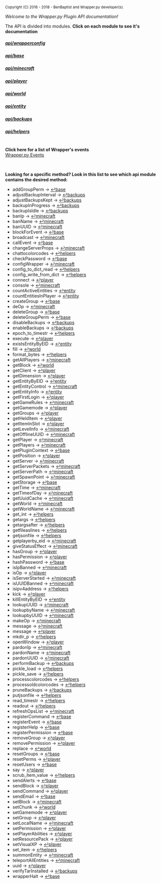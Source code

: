 <sup>Copyright (C) 2016 - 2018 - BenBaptist and Wrapper.py developer(s).</sup>

*Welcome to the Wrapper.py Plugin API documentation!*

The API is divided into modules.  **Click on each module to see it's documentation**

 ##### [api/wrapperconfig](/documentation/wrapperconfig.rst)

 ##### [api/base](/documentation/base.rst)

 ##### [api/minecraft](/documentation/minecraft.rst)

 ##### [api/player](/documentation/player.rst)

 ##### [api/world](/documentation/world.rst)

 ##### [api/entity](/documentation/entity.rst)

 ##### [api/backups](/documentation/backups.rst)

 ##### [api/helpers](/documentation/helpers.rst)

<br>**Click here for a list of Wrapper's events**<br>[Wrapper.py Events](/documentation/events.rst)<br>

<br>


 **Looking for a specific method?  Look in this list to see which api module contains the desired method:** 

-  addGroupPerm -> [↩base](#apibase)
-  adjustBackupInterval -> [↩backups](#apibackups)
-  adjustBackupsKept -> [↩backups](#apibackups)
-  backupInProgress -> [↩backups](#apibackups)
-  backupIsIdle -> [↩backups](#apibackups)
-  banIp -> [↩minecraft](#apiminecraft)
-  banName -> [↩minecraft](#apiminecraft)
-  banUUID -> [↩minecraft](#apiminecraft)
-  blockForEvent -> [↩base](#apibase)
-  broadcast -> [↩minecraft](#apiminecraft)
-  callEvent -> [↩base](#apibase)
-  changeServerProps -> [↩minecraft](#apiminecraft)
-  chattocolorcodes -> [↩helpers](#apihelpers)
-  checkPassword -> [↩base](#apibase)
-  configWrapper -> [↩minecraft](#apiminecraft)
-  config_to_dict_read -> [↩helpers](#apihelpers)
-  config_write_from_dict -> [↩helpers](#apihelpers)
-  connect -> [↩player](#apiplayer)
-  console -> [↩minecraft](#apiminecraft)
-  countActiveEntities -> [↩entity](#apientity)
-  countEntitiesInPlayer -> [↩entity](#apientity)
-  createGroup -> [↩base](#apibase)
-  deOp -> [↩minecraft](#apiminecraft)
-  deleteGroup -> [↩base](#apibase)
-  deleteGroupPerm -> [↩base](#apibase)
-  disableBackups -> [↩backups](#apibackups)
-  enableBackups -> [↩backups](#apibackups)
-  epoch_to_timestr -> [↩helpers](#apihelpers)
-  execute -> [↩player](#apiplayer)
-  existsEntityByEID -> [↩entity](#apientity)
-  fill -> [↩world](#apiworld)
-  format_bytes -> [↩helpers](#apihelpers)
-  getAllPlayers -> [↩minecraft](#apiminecraft)
-  getBlock -> [↩world](#apiworld)
-  getClient -> [↩player](#apiplayer)
-  getDimension -> [↩player](#apiplayer)
-  getEntityByEID -> [↩entity](#apientity)
-  getEntityControl -> [↩minecraft](#apiminecraft)
-  getEntityInfo -> [↩entity](#apientity)
-  getFirstLogin -> [↩player](#apiplayer)
-  getGameRules -> [↩minecraft](#apiminecraft)
-  getGamemode -> [↩player](#apiplayer)
-  getGroups -> [↩player](#apiplayer)
-  getHeldItem -> [↩player](#apiplayer)
-  getItemInSlot -> [↩player](#apiplayer)
-  getLevelInfo -> [↩minecraft](#apiminecraft)
-  getOfflineUUID -> [↩minecraft](#apiminecraft)
-  getPlayer -> [↩minecraft](#apiminecraft)
-  getPlayers -> [↩minecraft](#apiminecraft)
-  getPluginContext -> [↩base](#apibase)
-  getPosition -> [↩player](#apiplayer)
-  getServer -> [↩minecraft](#apiminecraft)
-  getServerPackets -> [↩minecraft](#apiminecraft)
-  getServerPath -> [↩minecraft](#apiminecraft)
-  getSpawnPoint -> [↩minecraft](#apiminecraft)
-  getStorage -> [↩base](#apibase)
-  getTime -> [↩minecraft](#apiminecraft)
-  getTimeofDay -> [↩minecraft](#apiminecraft)
-  getUuidCache -> [↩minecraft](#apiminecraft)
-  getWorld -> [↩minecraft](#apiminecraft)
-  getWorldName -> [↩minecraft](#apiminecraft)
-  get_int -> [↩helpers](#apihelpers)
-  getargs -> [↩helpers](#apihelpers)
-  getargsafter -> [↩helpers](#apihelpers)
-  getfileaslines -> [↩helpers](#apihelpers)
-  getjsonfile -> [↩helpers](#apihelpers)
-  getplayerby_eid -> [↩minecraft](#apiminecraft)
-  giveStatusEffect -> [↩minecraft](#apiminecraft)
-  hasGroup -> [↩player](#apiplayer)
-  hasPermission -> [↩player](#apiplayer)
-  hashPassword -> [↩base](#apibase)
-  isIpBanned -> [↩minecraft](#apiminecraft)
-  isOp -> [↩player](#apiplayer)
-  isServerStarted -> [↩minecraft](#apiminecraft)
-  isUUIDBanned -> [↩minecraft](#apiminecraft)
-  isipv4address -> [↩helpers](#apihelpers)
-  kick -> [↩player](#apiplayer)
-  killEntityByEID -> [↩entity](#apientity)
-  lookupUUID -> [↩minecraft](#apiminecraft)
-  lookupbyName -> [↩minecraft](#apiminecraft)
-  lookupbyUUID -> [↩minecraft](#apiminecraft)
-  makeOp -> [↩minecraft](#apiminecraft)
-  message -> [↩minecraft](#apiminecraft)
-  message -> [↩player](#apiplayer)
-  mkdir_p -> [↩helpers](#apihelpers)
-  openWindow -> [↩player](#apiplayer)
-  pardonIp -> [↩minecraft](#apiminecraft)
-  pardonName -> [↩minecraft](#apiminecraft)
-  pardonUUID -> [↩minecraft](#apiminecraft)
-  performBackup -> [↩backups](#apibackups)
-  pickle_load -> [↩helpers](#apihelpers)
-  pickle_save -> [↩helpers](#apihelpers)
-  processcolorcodes -> [↩helpers](#apihelpers)
-  processoldcolorcodes -> [↩helpers](#apihelpers)
-  pruneBackups -> [↩backups](#apibackups)
-  putjsonfile -> [↩helpers](#apihelpers)
-  read_timestr -> [↩helpers](#apihelpers)
-  readout -> [↩helpers](#apihelpers)
-  refreshOpsList -> [↩minecraft](#apiminecraft)
-  registerCommand -> [↩base](#apibase)
-  registerEvent -> [↩base](#apibase)
-  registerHelp -> [↩base](#apibase)
-  registerPermission -> [↩base](#apibase)
-  removeGroup -> [↩player](#apiplayer)
-  removePermission -> [↩player](#apiplayer)
-  replace -> [↩world](#apiworld)
-  resetGroups -> [↩base](#apibase)
-  resetPerms -> [↩player](#apiplayer)
-  resetUsers -> [↩base](#apibase)
-  say -> [↩player](#apiplayer)
-  scrub_item_value -> [↩helpers](#apihelpers)
-  sendAlerts -> [↩base](#apibase)
-  sendBlock -> [↩player](#apiplayer)
-  sendCommand -> [↩player](#apiplayer)
-  sendEmail -> [↩base](#apibase)
-  setBlock -> [↩minecraft](#apiminecraft)
-  setChunk -> [↩world](#apiworld)
-  setGamemode -> [↩player](#apiplayer)
-  setGroup -> [↩player](#apiplayer)
-  setLocalName -> [↩minecraft](#apiminecraft)
-  setPermission -> [↩player](#apiplayer)
-  setPlayerAbilities -> [↩player](#apiplayer)
-  setResourcePack -> [↩player](#apiplayer)
-  setVisualXP -> [↩player](#apiplayer)
-  set_item -> [↩helpers](#apihelpers)
-  summonEntity -> [↩minecraft](#apiminecraft)
-  teleportAllEntities -> [↩minecraft](#apiminecraft)
-  uuid -> [↩player](#apiplayer)
-  verifyTarInstalled -> [↩backups](#apibackups)
-  wrapperHalt -> [↩base](#apibase)